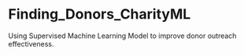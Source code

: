 # Finding_Donors_CharityML
Using Supervised Machine Learning Model to improve donor outreach effectiveness.
